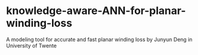 # knowledge-aware-ANN-for-planar-winding-loss
A modeling tool for accurate and fast planar winding loss by Junyun Deng in University of Twente

